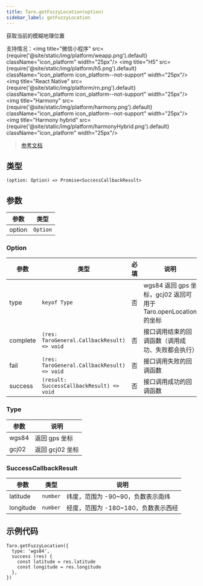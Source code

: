 ```yaml
---
title: Taro.getFuzzyLocation(option)
sidebar_label: getFuzzyLocation
---
```


获取当前的模糊地理位置

支持情况：<img title="微信小程序" src={require('@site/static/img/platform/weapp.png').default} className="icon_platform" width="25px"/> <img title="H5" src={require('@site/static/img/platform/h5.png').default} className="icon_platform icon_platform--not-support" width="25px"/> <img title="React Native" src={require('@site/static/img/platform/rn.png').default} className="icon_platform icon_platform--not-support" width="25px"/> <img title="Harmony" src={require('@site/static/img/platform/harmony.png').default} className="icon_platform icon_platform--not-support" width="25px"/> <img title="Harmony hybrid" src={require('@site/static/img/platform/harmonyHybrid.png').default} className="icon_platform" width="25px"/>

> [参考文档](https://developers.weixin.qq.com/miniprogram/dev/api/location/wx.getFuzzyLocation.html)

## 类型

```tsx
(option: Option) => Promise<SuccessCallbackResult>
```

## 参数

| 参数 | 类型 |
| --- | --- |
| option | `Option` |

### Option

| 参数 | 类型 | 必填 | 说明 |
| --- | --- | :---: | --- |
| type | `keyof Type` | 否 | wgs84 返回 gps 坐标，gcj02 返回可用于 Taro.openLocation 的坐标 |
| complete | `(res: TaroGeneral.CallbackResult) => void` | 否 | 接口调用结束的回调函数（调用成功、失败都会执行） |
| fail | `(res: TaroGeneral.CallbackResult) => void` | 否 | 接口调用失败的回调函数 |
| success | `(result: SuccessCallbackResult) => void` | 否 | 接口调用成功的回调函数 |

### Type

| 参数 | 说明 |
| --- | --- |
| wgs84 | 返回 gps 坐标 |
| gcj02 | 返回 gcj02 坐标 |

### SuccessCallbackResult

| 参数 | 类型 | 说明 |
| --- | --- | --- |
| latitude | `number` | 纬度，范围为 -90~90，负数表示南纬 |
| longitude | `number` | 经度，范围为 -180~180，负数表示西经 |

## 示例代码

```tsx
Taro.getFuzzyLocation({
  type: 'wgs84',
  success (res) {
    const latitude = res.latitude
    const longitude = res.longitude
  },
})
```

